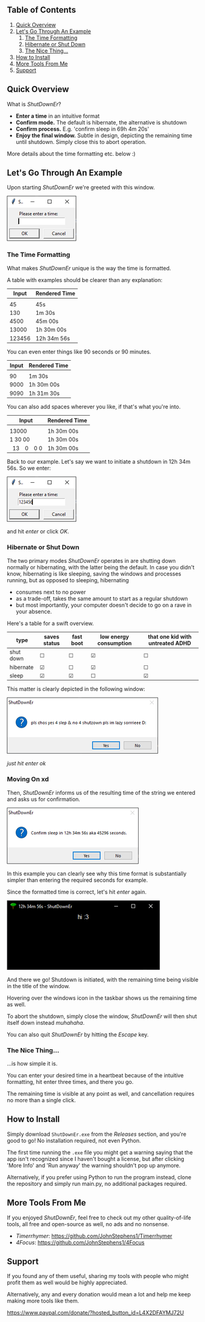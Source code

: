 ## Table of Contents
1. [Quick Overview](#quick-overview)
2. [Let's Go Through An Example](#lets-go-through-an-example)
   1. [The Time Formatting](#the-time-formatting)
   2. [Hibernate or Shut Down](#hibernate-or-shut-down)
   3. [The Nice Thing...](#the-nice-thing)
3. [How to Install](#how-to-install)
4. [More Tools From Me](#more-tools-from-me)
5. [Support](#support)


## Quick Overview

What is _ShutDownEr_?

- **Enter a time** in an intuitive format
- **Confirm mode.** The default is hibernate, the alternative is shutdown
- **Confirm process.** E.g. 'confirm sleep in 69h 4m 20s'
- **Enjoy the final window.** Subtle in design, depicting the remaining time until shutdown. Simply close this to abort operation.

More details about the time formatting etc. below :)

## Let's Go Through An Example

Upon starting _ShutDownEr_ we're greeted with this window.

![greeting](readme-images/greeting.PNG)

### The Time Formatting

What makes _ShutDownEr_ unique is the way the time is formatted.

A table with examples should be clearer than any explanation:

| Input  | Rendered Time |
|--------|---------------|
|        |               |
| 45     | 45s           |
| 130    | 1m 30s        |
| 4500   | 45m 00s       |
| 13000  | 1h 30m 00s    |
| 123456 | 12h 34m 56s   |

You can even enter things like 90 seconds or 90 minutes.

| Input | Rendered Time |
|-------|---------------|
|       |               |
| 90    | 1m 30s        |
| 9000  | 1h 30m 00s    |
| 9090  | 1h 31m 30s    |

You can also add spaces wherever you like, if that's what you're into.

| Input                         | Rendered Time |
|-------------------------------|---------------|
|                               |               |
| 13000                         | 1h 30m 00s    |
| 1 30 00                       | 1h 30m 00s    |
| &nbsp; 13 &ensp; 0 &ensp; 0 0 | 1h 30m 00s    |

Back to our example. Let's say we want to initiate a shutdown in 12h 34m 56s. So we enter:

![greeting-filled-out](readme-images/greeting-filled-out.PNG)

and hit _enter_ or click _OK_.
<br>

### Hibernate or Shut Down
The two primary modes _ShutDownEr_ operates in are shutting down normally or hibernating, with the latter being the default.
In case you didn't know, hibernating is like sleeping, saving the windows and processes running, but as opposed to sleeping, hibernating

- consumes next to no power
- as a trade-off, takes the same amount to start as a regular shutdown
- but most importantly, your computer doesn't decide to go on a rave in your absence.

Here's a table for a swift overview.


| type      | saves status | fast boot | low energy consumption | that one kid with untreated ADHD |
|-----------|--------------|-----------|------------------------|----------------------------------|
| shut down | &#9744;      | &#9744;   | &#9745;                | &#9744;                          |
| hibernate | &#9745;      | &#9744;   | &#9745;                | &#9744;                          |
| sleep     | &#9745;      | &#9745;   | &#9744;                | &#9745;                          |

This matter is clearly depicted in the following window:

![confirm-sleep](readme-images/confirm-sleep.PNG)

*just hit enter ok*

### Moving On xd

Then, _ShutDownEr_ informs us of the resulting time of the string we entered and asks us for confirmation.

![confirm-init-shutdown](readme-images/confirm-init-shutdown.PNG)

In this example you can clearly see why this time format is substantially simpler than entering the required seconds for example.
<br>

Since the formatted time is correct, let's hit _enter_ again.

![final-window](readme-images/final-window.PNG)

And there we go! Shutdown is initiated, with the remaining time being visible in the title of the window. 

Hovering over the windows icon in the taskbar shows us the remaining time as well.

To abort the shutdown, simply close the window, _ShutDownEr_ will then shut itself down instead *muhahaha*.

You can also quit _ShutDownEr_ by hitting the _Escape_ key.


### The Nice Thing...

...is how simple it is.

You can enter your desired time in a heartbeat because of the intuitive formatting, hit enter three times, and there you go.

The remaining time is visible at any point as well, and cancellation requires no more than a single click.


## How to Install

Simply download `ShutDownEr.exe` from the _Releases_ section, and you're good to go! No installation required, not even Python.

The first time running the `.exe` file you might get a warning saying that the app isn't recognized since I haven't bought a license, but after clicking 'More Info' and 'Run anyway' the warning shouldn't pop up anymore.

Alternatively, if you prefer using Python to run the program instead, clone the repository and simply run main.py, no additional packages required.


## More Tools From Me

If you enjoyed _ShutDownEr_, feel free to check out my other quality-of-life tools, all free and open-source as well, no ads and no nonsense.

- _Timerrhymer_: https://github.com/JohnStephens1/Timerrhymer
- _4Focus_: https://github.com/JohnStephens1/4Focus

## Support

If you found any of them useful, sharing my tools with people who might profit them as well would be highly appreciated.

Alternatively, any and every donation would mean a lot and help me keep making more tools like them.

https://www.paypal.com/donate/?hosted_button_id=L4X2DFAYMJ72U